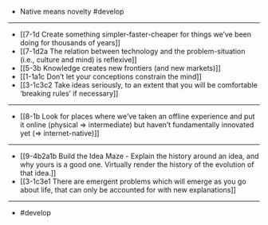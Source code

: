 - Native means novelty #develop
---
- [[7-1d Create something simpler-faster-cheaper for things we’ve been doing for thousands of years]]
- [[7-1d2a The relation between technology and the problem-situation (i.e., culture and mind) is reflexive]]
- [[5-3b Knowledge creates new frontiers (and new markets)]]
- [[1-1a1c Don’t let your conceptions constrain the mind]]
- [[3-1c3c2 Take ideas seriously, to an extent that you will be comfortable ‘breaking rules’ if necessary]]
---
- [[8-1b Look for places where we’ve taken an offline experience and put it online (physical ⇒ intermediate) but haven’t fundamentally innovated yet (⇒ internet-native)]]
---
- [[9-4b2a1b Build the Idea Maze - Explain the history around an idea, and why yours is a good one. Virtually render the history of the evolution of that idea.]]
- [[3-1c3e1 There are emergent problems which will emerge as you go about life, that can only be accounted for with new explanations]]
---
- #develop
